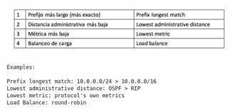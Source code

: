 ![](_anexos_/Screenshot%20from%202023-12-27%2017-09-30.png)

```
Examples: 

Prefix longest match: 10.0.0.0/24 > 10.0.0.0/16
Lowest administrative distance: OSPF > RIP
Lowest metric: protocol's own metrics
Load Balance: round-robin
```